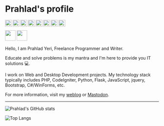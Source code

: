 # Prahlad's profile

[<img align="left" alt="prahladyeri | BlueSky" width="22px" src="https://unpkg.com/simple-icons@15.16.1/icons/bluesky.svg" />](https://bsky.app/profile/prahladyeri.bsky.social)
[<img align="left" alt="prahladyeri | Twitter" width="22px" src="https://cdn.jsdelivr.net/npm/simple-icons@v3/icons/twitter.svg" />](https://twitter.com/prahladyeri)
[<img align="left" alt="prahladyeri | Reddit" width="22px" src="https://cdn.jsdelivr.net/npm/simple-icons@v3/icons/reddit.svg" />](https://www.reddit.com/user/pyeri)
[<img align="left" alt="prahladyeri | LinkedIn" width="22px" src="https://cdn.jsdelivr.net/npm/simple-icons@v3/icons/linkedin.svg" />](https://www.linkedin.com/in/prahlad-yeri-243a5316)
[<img align="left" alt="prahladyeri | HN" width="22px" src="https://unpkg.com/simple-icons@15.16.1/icons/ycombinator.svg" />](https://news.ycombinator.com/user?id=pyeri)
[<img align="left" alt="prahladyeri | Instagram" width="22px" src="https://cdn.jsdelivr.net/npm/simple-icons@v3/icons/mastodon.svg" />](https://mastodon.social/@prahladyeri)
[<img align="left" alt="prahladyeri | website" width="22px" src="https://unpkg.com/simple-icons@15.16.1/icons/homepage.svg" />](https://prahladyeri.github.io)
[<img align="left" alt="prahladyeri | Email" width="22px" src="https://cdn.jsdelivr.net/npm/simple-icons@v3/icons/mail-dot-ru.svg" />](mailto:prahladyeri@yahoo.com)

<br/><br/>
<img src="https://img.shields.io/badge/PayPal-blue?logo=paypal" height="34" />
<img src="https://img.shields.io/badge/Patreon-brown?logo=patreon" height="34" />
<br/>

Hello, I am Prahlad Yeri, Freelance Programmer and Writer.

Educate and solve problems is my mantra and I'm here to provide you IT solutions 💻.

I work on Web and Desktop Development projects. My technology stack typically includes PHP, CodeIgniter, Python, Flask, JavaScript, jquery, Bootstrap, C#/WinForms, etc.

For more information, visit my [weblog](https://prahladyeri.github.io) or <a rel="me" href="https://mastodon.social/@prahladyeri">Mastodon</a>.

---

![Prahlad's GitHub stats](https://github-readme-stats-eight-theta.vercel.app/api?username=prahladyeri&count_private=true&show_icons=true&theme=dark)

![Top Langs](https://github-readme-stats-eight-theta.vercel.app/api/top-langs/?username=prahladyeri&hide=smalltalk,cpp&langs_count=8&layout=compact&theme=dark)
